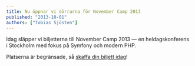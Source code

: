 ```yaml
---
title: Nu öppnar vi dörrarna för November Camp 2013
published: "2013-10-01"
authors: ["Tobias Sjösten"]
---
```

Idag släpper vi biljetterna till November Camp 2013 — en heldagskonferens i Stockholm med fokus på Symfony och modern PHP.

Platserna är begränsade, så [skaffa din biljett idag](http://www.symfony.se/november-camp/)!